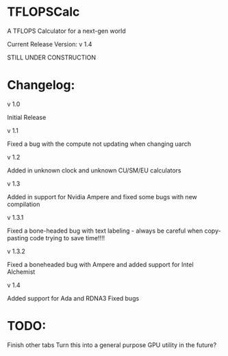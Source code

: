 # TFLOPSCalc
A TFLOPS Calculator for a next-gen world

Current Release Version:  v 1.4

STILL UNDER CONSTRUCTION


# Changelog:

v 1.0

Initial Release



v 1.1

Fixed a bug with the compute not updating when changing uarch



v 1.2

Added in unknown clock and unknown CU/SM/EU calculators



v 1.3

Added in support for Nvidia Ampere and fixed some bugs with new compilation



v 1.3.1

Fixed a bone-headed bug with text labeling - always be careful when copy-pasting code trying to save time!!!!



v 1.3.2

Fixed a boneheaded bug with Ampere and added support for Intel Alchemist



v 1.4

Added support for Ada and RDNA3
Fixed bugs



# TODO:

Finish other tabs
Turn this into a general purpose GPU utility in the future?
